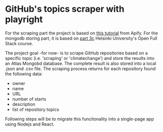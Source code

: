 # GitHub's topics scraper with playright

For the scraping part the project is based on [this tutorial](https://blog.apify.com/how-to-scrape-the-web-with-playwright-ece1ced75f73/) from Apify.
For the mongodb storing part, it is based on [part 3c](https://fullstackopen.com/en/part3/saving_data_to_mongo_db#mongo-db) Helsinki University's Open Full Stack course.

The project goal -for now- is to scrape GitHub repositories based on a specific topic (i.e. 'scraping' or 'climatechange') and store the results into an Atlas Mongobd database. The complete result is also stored into a local .json and .csv file. 
The scraping process returns for each repository found the following data: 
- owner
- name
- URL
- number of starts
- description
- list of repository topics

Following steps will be to migrate this funcitonality into a single-page app using Nodejs and React.